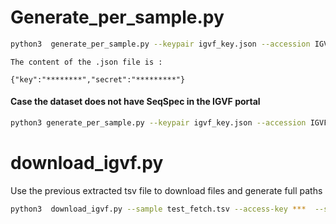 # Generate_per_sample.py
```bash
python3  generate_per_sample.py --keypair igvf_key.json --accession IGVFDS9445RJOU --output test_fetch.tsv
```

```
The content of the .json file is :

{"key":"********","secret":"*********"}

```

#### Case the dataset does not have SeqSpec in the IGVF portal

```bash
python3 generate_per_sample.py --keypair igvf_key.json --accession IGVFDS7340YDHF --output test_fetch.tsv --hash_seqspec hash_seq_spec.yaml --rna_seqspec rna_seq_spec.yaml --sgrna_seqspec sgrna_seq_spec.yaml
```

                                        
# download_igvf.py
Use the previous extracted tsv file to download files and generate full paths


```bash
python3  download_igvf.py --sample test_fetch.tsv --access-key ***  --secret-key ***
```
``` TODO:

